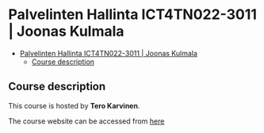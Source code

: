 # Palvelinten Hallinta ICT4TN022-3011 | Joonas Kulmala

- [Palvelinten Hallinta ICT4TN022-3011 | Joonas Kulmala](#palvelinten-hallinta-ict4tn022-3011--joonas-kulmala)
  - [Course description](#course-description)

## Course description

This course is hosted by **Tero Karvinen**.

The course website can be accessed from [here](https://terokarvinen.com/2021/configuration-management-systems-palvelinten-hallinta-ict4tn022-spring-2021/)
